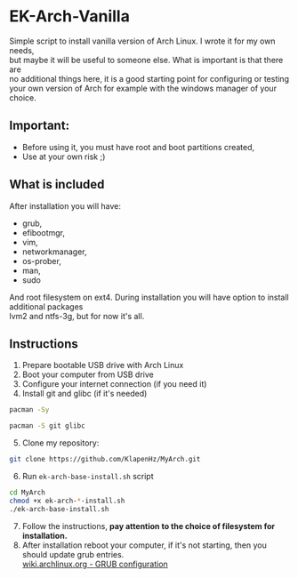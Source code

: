 # EK-Arch-Vanilla
Simple script to install vanilla version of Arch Linux. I wrote it for my own needs,  
but maybe it will be useful to someone else. What is important is that there are  
no additional things here, it is a good starting point for configuring or testing  
your own version of Arch for example with the windows manager of your choice.

## Important:
- Before using it, you must have root and boot partitions created,
- Use at your own risk ;)

## What is included
After installation you will have:
- grub, 
- efibootmgr, 
- vim, 
- networkmanager, 
- os-prober, 
- man, 
- sudo

And root filesystem on ext4.
During installation you will have option to install additional packages  
lvm2 and ntfs-3g, but for now it's all.

## Instructions
1. Prepare bootable USB drive with Arch Linux
2. Boot your computer from USB drive
3. Configure your internet connection (if you need it)
4. Install git and glibc (if it's needed)
```bash
pacman -Sy
```
```bash
pacman -S git glibc
```
5. Clone my repository:
```bash
git clone https://github.com/KlapenHz/MyArch.git
```
6. Run `ek-arch-base-install.sh` script
```bash
cd MyArch
chmod +x ek-arch-*-install.sh
./ek-arch-base-install.sh
```
7. Follow the instructions, **pay attention to the choice of filesystem for installation.**
8. After installation reboot your computer, if it's not starting, then you should update grub entries.  
[wiki.archlinux.org - GRUB configuration](https://wiki.archlinux.org/title/GRUB#Configuration)
